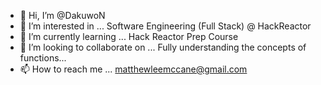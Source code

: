- 👋 Hi, I’m @DakuwoN
- 👀 I’m interested in ... Software Engineering (Full Stack) @ HackReactor
- 🌱 I’m currently learning ... Hack Reactor Prep Course
- 💞️ I’m looking to collaborate on ... Fully understanding the concepts of functions...
- 📫 How to reach me ... matthewleemccane@gmail.com

<!---
DakuwoN/DakuwoN is a ✨ special ✨ repository because its `README.md` (this file) appears on your GitHub profile.
You can click the Preview link to take a look at your changes.
--->

